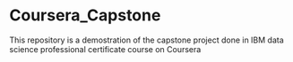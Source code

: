 # Coursera_Capstone
This repository is a demostration of the capstone project done in IBM data science professional certificate course on Coursera
